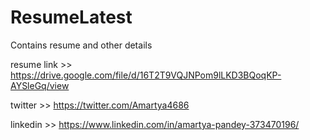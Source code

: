 # ResumeLatest
Contains resume and other details

resume link >> https://drive.google.com/file/d/16T2T9VQJNPom9lLKD3BQoqKP-AYSleGq/view

twitter     >> https://twitter.com/Amartya4686

linkedin    >> https://www.linkedin.com/in/amartya-pandey-373470196/
